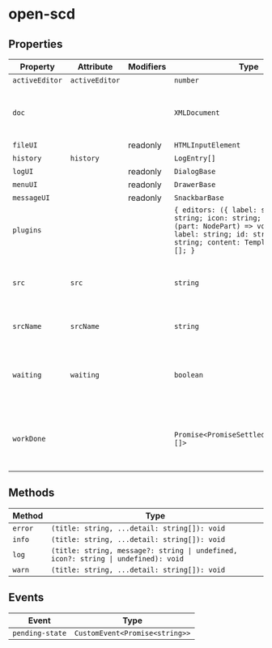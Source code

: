 # open-scd

## Properties

| Property       | Attribute      | Modifiers | Type                                             | Default                                          | Description                                      |
|----------------|----------------|-----------|--------------------------------------------------|--------------------------------------------------|--------------------------------------------------|
| `activeEditor` | `activeEditor` |           | `number`                                         | 0                                                |                                                  |
| `doc`          |                |           | `XMLDocument`                                    | "emptySCD"                                       | The `XMLDocument` representation of the current file. |
| `fileUI`       |                | readonly  | `HTMLInputElement`                               |                                                  |                                                  |
| `history`      | `history`      |           | `LogEntry[]`                                     | []                                               |                                                  |
| `logUI`        |                | readonly  | `DialogBase`                                     |                                                  |                                                  |
| `menuUI`       |                | readonly  | `DrawerBase`                                     |                                                  |                                                  |
| `messageUI`    |                | readonly  | `SnackbarBase`                                   |                                                  |                                                  |
| `plugins`      |                |           | `{ editors: ({ label: string; id: string; icon: string; content: (part: NodePart) => void; } \| { label: string; id: string; icon: string; content: TemplateResult; })[]; }` | {"editors":[{"label":"Substation","id":"substation","icon":"border_outer"},{"label":"Test","id":"test","icon":"self_improvement"},{"label":"Visual Filler","id":"filler","icon":"science"}]} |                                                  |
| `src`          | `src`          |           | `string`                                         |                                                  | The current file's URL. `blob:` URLs are *revoked after parsing*! |
| `srcName`      | `srcName`      |           | `string`                                         | "untitled.scd"                                   | The name of the current file.                    |
| `waiting`      | `waiting`      |           | `boolean`                                        | false                                            | Whether the element is currently waiting for some async work. |
| `workDone`     |                |           | `Promise<PromiseSettledResult<string>[]>`        | "Promise.allSettled(this.work)"                  | A promise which resolves once all currently pending work is done. |

## Methods

| Method  | Type                                             |
|---------|--------------------------------------------------|
| `error` | `(title: string, ...detail: string[]): void`     |
| `info`  | `(title: string, ...detail: string[]): void`     |
| `log`   | `(title: string, message?: string \| undefined, icon?: string \| undefined): void` |
| `warn`  | `(title: string, ...detail: string[]): void`     |

## Events

| Event           | Type                           |
|-----------------|--------------------------------|
| `pending-state` | `CustomEvent<Promise<string>>` |
